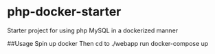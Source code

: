 # php-docker-starter
Starter project for using php MySQL in a dockerized manner

##Usage
Spin up docker
Then cd to ./webapp
run docker-compose up
